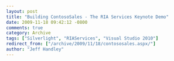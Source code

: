```yaml
---
layout: post
title: "Building ContosoSales - The RIA Services Keynote Demo"
date: 2009-11-18 09:42:12 -0800
comments: true
category: Archive
tags: ["Silverlight", "RIAServices", "Visual Studio 2010"]
redirect_from: ["/archive/2009/11/18/contososales.aspx/"]
author: "Jeff Handley"
---
```


